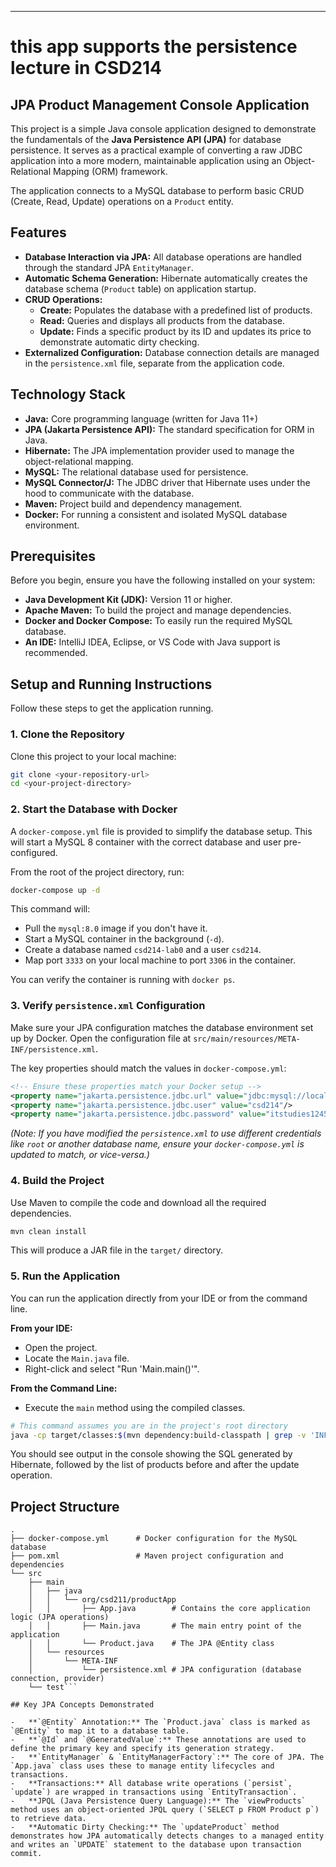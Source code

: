 ---
# this app supports the persistence lecture in CSD214 
## JPA Product Management Console Application

This project is a simple Java console application designed to demonstrate the fundamentals of the **Java Persistence API (JPA)** for database persistence. It serves as a practical example of converting a raw JDBC application into a more modern, maintainable application using an Object-Relational Mapping (ORM) framework.

The application connects to a MySQL database to perform basic CRUD (Create, Read, Update) operations on a `Product` entity.

## Features

-   **Database Interaction via JPA:** All database operations are handled through the standard JPA `EntityManager`.
-   **Automatic Schema Generation:** Hibernate automatically creates the database schema (`Product` table) on application startup.
-   **CRUD Operations:**
    -   **Create:** Populates the database with a predefined list of products.
    -   **Read:** Queries and displays all products from the database.
    -   **Update:** Finds a specific product by its ID and updates its price to demonstrate automatic dirty checking.
-   **Externalized Configuration:** Database connection details are managed in the `persistence.xml` file, separate from the application code.

## Technology Stack

-   **Java:** Core programming language (written for Java 11+)
-   **JPA (Jakarta Persistence API):** The standard specification for ORM in Java.
-   **Hibernate:** The JPA implementation provider used to manage the object-relational mapping.
-   **MySQL:** The relational database used for persistence.
-   **MySQL Connector/J:** The JDBC driver that Hibernate uses under the hood to communicate with the database.
-   **Maven:** Project build and dependency management.
-   **Docker:** For running a consistent and isolated MySQL database environment.

## Prerequisites

Before you begin, ensure you have the following installed on your system:

-   **Java Development Kit (JDK):** Version 11 or higher.
-   **Apache Maven:** To build the project and manage dependencies.
-   **Docker and Docker Compose:** To easily run the required MySQL database.
-   **An IDE:** IntelliJ IDEA, Eclipse, or VS Code with Java support is recommended.

## Setup and Running Instructions

Follow these steps to get the application running.

### 1. Clone the Repository

Clone this project to your local machine:
```bash
git clone <your-repository-url>
cd <your-project-directory>
```

### 2. Start the Database with Docker

A `docker-compose.yml` file is provided to simplify the database setup. This will start a MySQL 8 container with the correct database and user pre-configured.

From the root of the project directory, run:
```bash
docker-compose up -d
```
This command will:
-   Pull the `mysql:8.0` image if you don't have it.
-   Start a MySQL container in the background (`-d`).
-   Create a database named `csd214-lab0` and a user `csd214`.
-   Map port `3333` on your local machine to port `3306` in the container.

You can verify the container is running with `docker ps`.

### 3. Verify `persistence.xml` Configuration

Make sure your JPA configuration matches the database environment set up by Docker. Open the configuration file at `src/main/resources/META-INF/persistence.xml`.

The key properties should match the values in `docker-compose.yml`:
```xml
<!-- Ensure these properties match your Docker setup -->
<property name="jakarta.persistence.jdbc.url" value="jdbc:mysql://localhost:3333/csd214-lab0?createDatabaseIfNotExist=true"/>
<property name="jakarta.persistence.jdbc.user" value="csd214"/>
<property name="jakarta.persistence.jdbc.password" value="itstudies1245"/>
```
*(Note: If you have modified the `persistence.xml` to use different credentials like `root` or another database name, ensure your `docker-compose.yml` is updated to match, or vice-versa.)*

### 4. Build the Project

Use Maven to compile the code and download all the required dependencies.
```bash
mvn clean install
```
This will produce a JAR file in the `target/` directory.

### 5. Run the Application

You can run the application directly from your IDE or from the command line.

**From your IDE:**
-   Open the project.
-   Locate the `Main.java` file.
-   Right-click and select "Run 'Main.main()'".

**From the Command Line:**
-   Execute the `main` method using the compiled classes.
```bash
# This command assumes you are in the project's root directory
java -cp target/classes:$(mvn dependency:build-classpath | grep -v 'INFO') org.csd211.productApp.Main
```

You should see output in the console showing the SQL generated by Hibernate, followed by the list of products before and after the update operation.

## Project Structure

```
.
├── docker-compose.yml      # Docker configuration for the MySQL database
├── pom.xml                 # Maven project configuration and dependencies
└── src
    ├── main
    │   ├── java
    │   │   └── org/csd211/productApp
    │   │       ├── App.java        # Contains the core application logic (JPA operations)
    │   │       ├── Main.java       # The main entry point of the application
    │   │       └── Product.java    # The JPA @Entity class
    │   └── resources
    │       └── META-INF
    │           └── persistence.xml # JPA configuration (database connection, provider)
    └── test```

## Key JPA Concepts Demonstrated

-   **`@Entity` Annotation:** The `Product.java` class is marked as `@Entity` to map it to a database table.
-   **`@Id` and `@GeneratedValue`:** These annotations are used to define the primary key and specify its generation strategy.
-   **`EntityManager` & `EntityManagerFactory`:** The core of JPA. The `App.java` class uses these to manage entity lifecycles and transactions.
-   **Transactions:** All database write operations (`persist`, `update`) are wrapped in transactions using `EntityTransaction`.
-   **JPQL (Java Persistence Query Language):** The `viewProducts` method uses an object-oriented JPQL query (`SELECT p FROM Product p`) to retrieve data.
-   **Automatic Dirty Checking:** The `updateProduct` method demonstrates how JPA automatically detects changes to a managed entity and writes an `UPDATE` statement to the database upon transaction commit.
